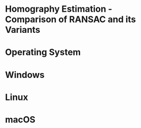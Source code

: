 #
# Homography Estimation - Comparison of RANSAC and its Variants
#
# Operating System 
#
# Windows
# Linux
# macOS